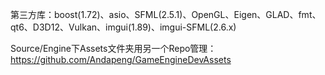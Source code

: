第三方库：boost(1.72)、asio、SFML(2.5.1)、OpenGL、Eigen、GLAD、fmt、qt6、D3D12、Vulkan、imgui(1.89)、imgui-SFML(2.6.x)

Source/Engine下Assets文件夹用另一个Repo管理：https://github.com/Andapeng/GameEngineDevAssets
